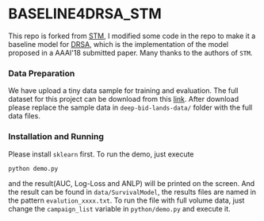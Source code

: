 
# BASELINE4DRSA_STM
This repo is forked from [STM](https://github.com/zeromike/bid-lands), I modified some code in the repo to make it a baseline model for [DRSA](https://github.com/rk2900/drsa), which is the implementation of the model proposed in a AAAI'18 submitted paper.
Many thanks to the authors of `STM`.

### Data Preparation
We have upload a tiny data sample for training and evaluation.
The full dataset for this project can be download from this [link](http://apex.sjtu.edu.cn/datasets/13).
After download please replace the sample data in `deep-bid-lands-data/` folder with the full data files.

### Installation and Running
Please install `sklearn` first.
To run the demo, just execute
```
python demo.py
```
and the result(AUC, Log-Loss and ANLP) will be printed on the screen. And the result can be found in `data/SurvivalModel`, the results files are named in the pattern `evalution_xxxx.txt`.
To run the file with full volume data, just change the `campaign_list` variable in `python/demo.py` and execute it.
